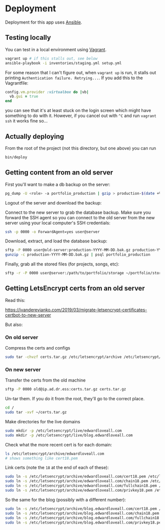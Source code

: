 # Deployment

Deployment for this app uses [Ansible].

## Testing locally

You can test in a local environment using [Vagrant].

```sh
vagrant up # if this stalls out, see below
ansible-playbook -i inventories/staging.yml setup.yml
```

For some reason that I can't figure out, when `vagrant up` is run, it stalls out printing `Authentication failure. Retrying...`. If you add this to the Vagrantfile:

```ruby
config.vm.provider :virtualbox do |vb|
  vb.gui = true
end
```

you can see that it's at least stuck on the login screen which might have something to do with it. However, if you cancel out with `^C` and run `vagrant ssh` it works fine so...

## Actually deploying

From the root of the project (not this directory, but one above) you can run

```sh
bin/deploy
```

[Ansible]: https://www.ansible.com/
[Vagrant]: https://www.vagrantup.com/

## Getting content from an old server

First you'll want to make a db backup on the server:

```sh
pg_dump -U <role> -a portfolio_production | gzip > production-$(date +%F).bak.gz
```

Logout of the server and download the backup:

Connect to the new server to grab the database backup. Make sure you forward the SSH agent so you can connect to the old server from the new server using your local computer's SSH credentials:

```sh
ssh -p 0000 -o ForwardAgent=yes user@server
```

Download, extract, and load the database backup:

```sh
sftp -P 0000 user@old-server:production-YYYY-MM-DD.bak.gz production-YYYY-MM-DD.bak.gz
gunzip -c production-YYYY-MM-DD.bak.gz | psql portfolio_production
```

Finally, grab all the stored files (for projects, songs, etc):

```sh
sftp -r -P 0000 user@server:/path/to/portfolio/storage ~/portfolio/storage
```

## Getting LetsEncrypt certs from an old server

Read this:

<https://ivanderevianko.com/2019/03/migrate-letsencrypt-certificates-certbot-to-new-server>

But also:

### On old server

Compress the certs and configs

```sh
sudo tar -chvzf certs.tar.gz /etc/letsencrypt/archive /etc/letsencrypt/renewal
```

### On new server

Transfer the certs from the old machine

```sh
sftp -P 0000 old@ip.ad.dr.ess:certs.tar.gz certs.tar.gz
```

Un-tar them. If you do it from the root, they'll go to the correct place.

```sh
cd /
sudo tar -xvf ~/certs.tar.gz
```

Make directories for the live domains

```sh
sudo mkdir -p /etc/letsencrypt/live/edwardloveall.com
sudo mkdir -p /etc/letsencrypt/live/blog.edwardloveall.com
```

Check what the more recent cert is for each domain:

```sh
ls /etc/letsencrypt/archive/edwardloveall.com
# shows something like cert18.pem
```

Link certs (note the `18` at the end of each of these):

```sh
sudo ln -s /etc/letsencrypt/archive/edwardloveall.com/cert18.pem /etc/letsencrypt/live/edwardloveall.com/cert.pem
sudo ln -s /etc/letsencrypt/archive/edwardloveall.com/chain18.pem /etc/letsencrypt/live/edwardloveall.com/chain.pem
sudo ln -s /etc/letsencrypt/archive/edwardloveall.com/fullchain18.pem /etc/letsencrypt/live/edwardloveall.com/fullchain.pem
sudo ln -s /etc/letsencrypt/archive/edwardloveall.com/privkey18.pem /etc/letsencrypt/live/edwardloveall.com/privkey.pem
```

So the same for the blog (possibly with a different number):

```sh
sudo ln -s /etc/letsencrypt/archive/blog.edwardloveall.com/cert18.pem /etc/letsencrypt/live/blog.edwardloveall.com/cert.pem
sudo ln -s /etc/letsencrypt/archive/blog.edwardloveall.com/chain18.pem /etc/letsencrypt/live/blog.edwardloveall.com/chain.pem
sudo ln -s /etc/letsencrypt/archive/blog.edwardloveall.com/fullchain18.pem /etc/letsencrypt/live/blog.edwardloveall.com/fullchain.pem
sudo ln -s /etc/letsencrypt/archive/blog.edwardloveall.com/privkey18.pem /etc/letsencrypt/live/blog.edwardloveall.com/privkey.pem
```
